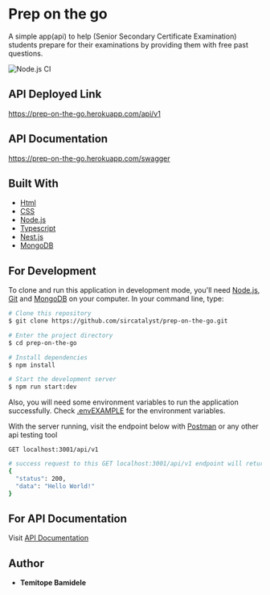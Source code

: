 # Prep on the go

A simple app(api) to help (Senior Secondary Certificate Examination) students prepare for their examinations by providing them with free past questions.


![Node.js CI](https://github.com/sircatalyst/prep-on-the-go/workflows/Node.js%20CI/badge.svg?branch=master)


## API Deployed Link

https://prep-on-the-go.herokuapp.com/api/v1


## API Documentation

https://prep-on-the-go.herokuapp.com/swagger


## Built With

- [Html]()
- [CSS]()
- [Node.js](https://nodejs.org/)
- [Typescript](https://www.typescriptlang.org/)
- [Nest.js](https://docs.nestjs.com/)
- [MongoDB](https://www.mongodb.com/)


## For Development

To clone and run this application in development mode, you'll need [Node.js](https://nodejs.org/en/download/), [Git](https://git-scm.com) and  [MongoDB](https://www.mongodb.com/) on your computer.
In your command line, type:

```bash
# Clone this repository
$ git clone https://github.com/sircatalyst/prep-on-the-go.git

# Enter the project directory
$ cd prep-on-the-go

# Install dependencies
$ npm install

# Start the development server
$ npm run start:dev
```
Also, you will need some environment variables to run the application successfully. Check [.envEXAMPLE](.envEXAMPLE) for the environment variables.

With the server running, visit the endpoint below with [Postman](https://www.postman.com/) or any other api testing tool

`GET localhost:3001/api/v1`

```bash
# success request to this GET localhost:3001/api/v1 endpoint will return
{
  "status": 200,
  "data": "Hello World!"
}
```

## For API Documentation

Visit [API Documentation](https://prep-on-the-go.herokuapp.com/swagger)


## Author
- **Temitope Bamidele**
